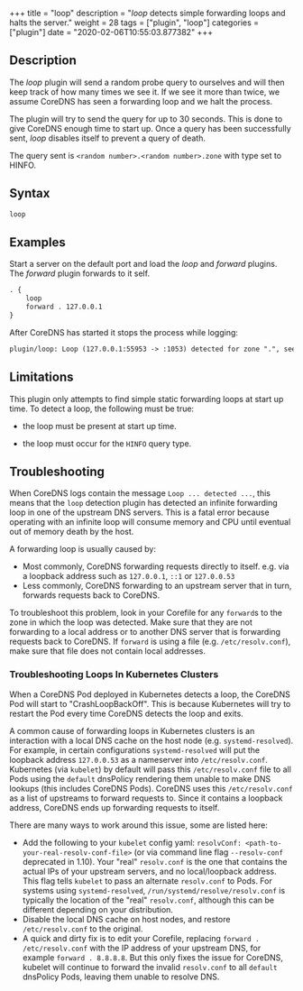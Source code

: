 +++
title = "loop"
description = "*loop* detects simple forwarding loops and halts the server."
weight = 28
tags = ["plugin", "loop"]
categories = ["plugin"]
date = "2020-02-06T10:55:03.877382"
+++

## Description

The *loop* plugin will send a random probe query to ourselves and will then keep track of how many times
we see it. If we see it more than twice, we assume CoreDNS has seen a forwarding loop and we halt the process.

The plugin will try to send the query for up to 30 seconds. This is done to give CoreDNS enough time
to start up. Once a query has been successfully sent, *loop* disables itself to prevent a query of
death.

The query sent is `<random number>.<random number>.zone` with type set to HINFO.

## Syntax

~~~ txt
loop
~~~

## Examples

Start a server on the default port and load the *loop* and *forward* plugins. The *forward* plugin
forwards to it self.

~~~ txt
. {
    loop
    forward . 127.0.0.1
}
~~~

After CoreDNS has started it stops the process while logging:

~~~ txt
plugin/loop: Loop (127.0.0.1:55953 -> :1053) detected for zone ".", see https://coredns.io/plugins/loop#troubleshooting. Query: "HINFO 4547991504243258144.3688648895315093531."
~~~

## Limitations

This plugin only attempts to find simple static forwarding loops at start up time. To detect a loop,
the following must be true:

*  the loop must be present at start up time.

*  the loop must occur for the `HINFO` query type.

## Troubleshooting

When CoreDNS logs contain the message `Loop ... detected ...`, this means that the `loop` detection
plugin has detected an infinite forwarding loop in one of the upstream DNS servers. This is a fatal
error because operating with an infinite loop will consume memory and CPU until eventual out of
memory death by the host.

A forwarding loop is usually caused by:

* Most commonly, CoreDNS forwarding requests directly to itself. e.g. via a loopback address such as `127.0.0.1`, `::1` or `127.0.0.53`
* Less commonly, CoreDNS forwarding to an upstream server that in turn, forwards requests back to CoreDNS.

To troubleshoot this problem, look in your Corefile for any `forward`s to the zone
in which the loop was detected.  Make sure that they are not forwarding to a local address or
to another DNS server that is forwarding requests back to CoreDNS. If `forward` is
using a file (e.g. `/etc/resolv.conf`), make sure that file does not contain local addresses.

### Troubleshooting Loops In Kubernetes Clusters

When a CoreDNS Pod deployed in Kubernetes detects a loop, the CoreDNS Pod will start to "CrashLoopBackOff".
This is because Kubernetes will try to restart the Pod every time CoreDNS detects the loop and exits.

A common cause of forwarding loops in Kubernetes clusters is an interaction with a local DNS cache
on the host node (e.g. `systemd-resolved`).  For example, in certain configurations `systemd-resolved` will
put the loopback address `127.0.0.53` as a nameserver into `/etc/resolv.conf`. Kubernetes (via `kubelet`) by default
will pass this `/etc/resolv.conf` file to all Pods using the `default` dnsPolicy rendering them
unable to make DNS lookups (this includes CoreDNS Pods). CoreDNS uses this `/etc/resolv.conf`
as a list of upstreams to forward requests to.  Since it contains a loopback address, CoreDNS ends up forwarding
requests to itself.

There are many ways to work around this issue, some are listed here:

* Add the following to your `kubelet` config yaml: `resolvConf: <path-to-your-real-resolv-conf-file>` (or via command line flag `--resolv-conf` deprecated in 1.10).  Your "real"
  `resolv.conf` is the one that contains the actual IPs of your upstream servers, and no local/loopback address.
  This flag tells `kubelet` to pass an alternate `resolv.conf` to Pods. For systems using `systemd-resolved`,
`/run/systemd/resolve/resolv.conf` is typically the location of the "real" `resolv.conf`,
although this can be different depending on your distribution.
* Disable the local DNS cache on host nodes, and restore `/etc/resolv.conf` to the original.
* A quick and dirty fix is to edit your Corefile, replacing `forward . /etc/resolv.conf` with
the IP address of your upstream DNS, for example `forward . 8.8.8.8`.  But this only fixes the issue for CoreDNS,
kubelet will continue to forward the invalid `resolv.conf` to all `default` dnsPolicy Pods, leaving them unable to resolve DNS.
